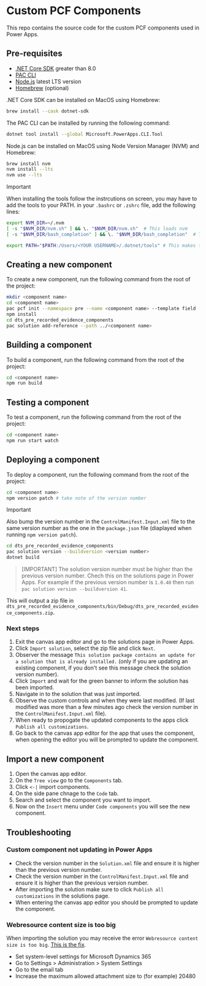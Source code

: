 # Custom PCF Components

This repo contains the source code for the custom PCF components used in Power Apps.

## Pre-requisites

- [.NET Core SDK](https://dotnet.microsoft.com/download) greater than 8.0
- [PAC CLI](https://learn.microsoft.com/en-us/power-platform/developer/cli/introduction)
- [Node.js](https://nodejs.org/en) latest LTS version
- [Homebrew](https://brew.sh) (optional)

.NET Core SDK can be installed on MacOS using Homebrew:

```bash
brew install --cask dotnet-sdk
```

The PAC CLI can be installed by running the following command:

```bash
dotnet tool install --global Microsoft.PowerApps.CLI.Tool
```

Node.js can be installed on MacOS using Node Version Manager (NVM) and Homebrew:

```bash
brew install nvm
nvm install --lts
nvm use --lts
```

> [!IMPORTANT]
> When installing the tools follow the instrcutions on screen, you may have to add the tools to your PATH.
> in your `.bashrc` or `.zshrc` file, add the following lines:

```bash
export NVM_DIR=~/.nvm
[ -s "$NVM_DIR/nvm.sh" ] && \. "$NVM_DIR/nvm.sh"  # This loads nvm
[ -s "$NVM_DIR/bash_completion" ] && \. "$NVM_DIR/bash_completion"  # This loads nvm bash_completion

export PATH="$PATH:/Users/<YOUR USERNAME>/.dotnet/tools" # This makes the PAC CLI available
```

## Creating a new component

To create a new component, run the following command from the root of the project:

```bash
mkdir <component name>
cd <component name>
pac pcf init --namespace pre --name <component name> --template field
npm install
cd dts_pre_recorded_evidence_components
pac solution add-reference --path ../<component name>
```

## Building a component

To build a component, run the following command from the root of the project:

```bash
cd <component name>
npm run build
```

## Testing a component

To test a component, run the following command from the root of the project:

```bash
cd <component name>
npm run start watch
```

## Deploying a component

To deploy a component, run the following command from the root of the project:

```bash
cd <component name>
npm version patch # take note of the version number
```
> [!IMPORTANT]
> Also bump the version number in the `ControlManifest.Input.xml` file to the same version number as the one in the `package.json` file (diaplayed when running `npm version patch`).

```bash
cd dts_pre_recorded_evidence_components
pac solution version --buildversion <version number>
dotnet build
```

> [IMPORTANT]
> The solution version number must be higher than the previous version number. Chech this on the solutions page in Power Apps. For example if the previous version number is `1.0.40` then run `pac solution version --buildversion 41`.

This will output a zip file in `dts_pre_recorded_evidence_components/bin/Debug/dts_pre_recorded_evidence_components.zip`.

### Next steps

1. Exit the canvas app editor and go to the solutions page in Power Apps.
2. Click `Import solution`, select the zip file and click `Next`.
3. Observer the message `This solution package contains an update for a solution that is already installed.` (only if you are updating an existing component, if you don't see this message check the solution version number).
4. Click `Import` and wait for the green banner to inform the solution has been imported.
5. Navigate in to the solution that was just imported.
6. Observe the custom controls and when they were last modified. (If last modified was more than a few minutes ago check the version number in the `ControlManifest.Input.xml` file).
7. When ready to propogate the updated components to the apps click `Publish all customizations`.
8. Go back to the canvas app editor for the app that uses the component, when opening the editor you will be prompted to update the component.

## Import a new component

1. Open the canvas app editor.
2. On the `Tree view` go to the `Components` tab.
3. Click `<-|` import components.
4. On the side pane chnage to the `Code` tab.
5. Search and select the component you want to import.
6. Now on the `Insert` menu under `Code components` you will see the new component.

## Troubleshooting

### Custom component not updating in Power Apps

- Check the version number in the `Solution.xml` file and ensure it is higher than the previous version number.
- Check the version number in the `ControlManifest.Input.xml` file and ensure it is higher than the previous version number.
- After importing the solution make sure to click `Publish all customizations` in the solutions page.
- When entering the canvas app editor you should be prompted to update the component.

### Webresource content size is too big

When importing the solution you may receive the error `Webresource content size is too big`. [This is the fix](https://powerusers.microsoft.com/t5/Power-Apps-Pro-Dev-ISV/imported-PCF-solution-error/m-p/552539/highlight/true#M2373).

- Set system-level settings for Microsoft Dynamics 365
- Go to Settings > Administration > System Settings
- Go to the email tab
- Increase the maximum allowed attachment size to (for example) 20480
